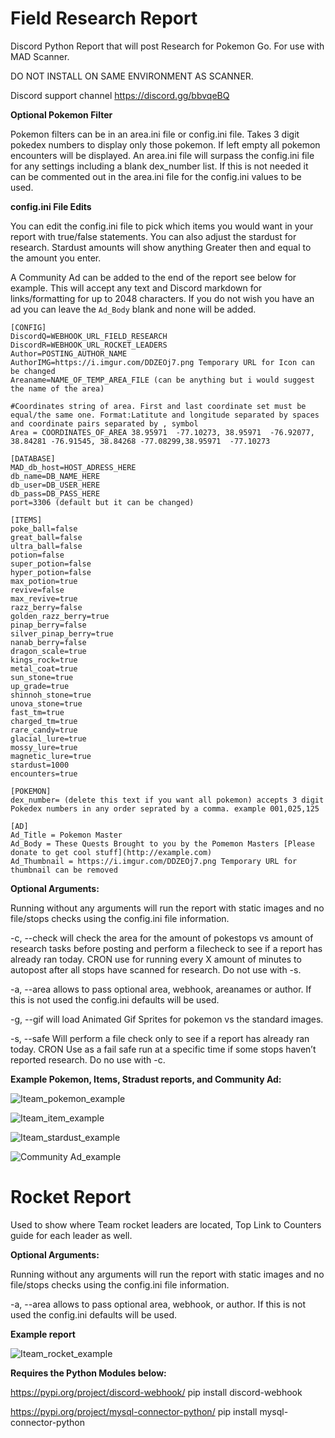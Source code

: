 # Field Research Report
Discord Python Report that will post Research for Pokemon Go. For use with MAD Scanner. 

DO NOT INSTALL ON SAME ENVIRONMENT AS SCANNER.

Discord support channel https://discord.gg/bbvqeBQ

**Optional Pokemon Filter**

Pokemon filters can be in an area.ini file or config.ini file. Takes 3 digit pokedex numbers to display only those pokemon. If left empty all pokemon encounters will be displayed. An area.ini file will surpass the config.ini file for any settings including a blank dex_number list. If this is not needed it can be commented out in the area.ini file for the config.ini values to be used.

**config.ini File Edits**

You can edit the config.ini file to pick which items you would want in your report with true/false statements. You can also adjust the stardust for research. Stardust amounts will show anything Greater then and equal to the amount you enter.

A Community Ad can be added to the end of the report see below for example. This will accept any text and Discord markdown for links/formatting for up to 2048 characters. If you do not wish you have an ad you can leave the ```Ad_Body``` blank and none will be added. 

```
[CONFIG]
DiscordQ=WEBHOOK_URL_FIELD_RESEARCH
DiscordR=WEBHOOK_URL_ROCKET_LEADERS
Author=POSTING_AUTHOR_NAME
AuthorIMG=https://i.imgur.com/DDZEOj7.png Temporary URL for Icon can be changed  
Areaname=NAME_OF_TEMP_AREA_FILE (can be anything but i would suggest the name of the area)

#Coordinates string of area. First and last coordinate set must be equal/the same one. Format:Latitute and longitude separated by spaces and coordinate pairs separated by , symbol
Area = COORDINATES_OF_AREA 38.95971  -77.10273, 38.95971  -76.92077, 38.84281 -76.91545, 38.84268 -77.08299,38.95971  -77.10273

[DATABASE]
MAD_db_host=HOST_ADRESS_HERE
db_name=DB_NAME_HERE
db_user=DB_USER_HERE
db_pass=DB_PASS_HERE
port=3306 (default but it can be changed)

[ITEMS]
poke_ball=false
great_ball=false
ultra_ball=false
potion=false
super_potion=false
hyper_potion=false
max_potion=true
revive=false
max_revive=true
razz_berry=false
golden_razz_berry=true
pinap_berry=false
silver_pinap_berry=true
nanab_berry=false
dragon_scale=true
kings_rock=true
metal_coat=true
sun_stone=true
up_grade=true
shinnoh_stone=true
unova_stone=true
fast_tm=true
charged_tm=true
rare_candy=true
glacial_lure=true
mossy_lure=true
magnetic_lure=true
stardust=1000
encounters=true

[POKEMON]
dex_number= (delete this text if you want all pokemon) accepts 3 digit Pokedex numbers in any order seprated by a comma. example 001,025,125

[AD]
Ad_Title = Pokemon Master
Ad_Body = These Quests Brought to you by the Pomemon Masters [Please donate to get cool stuff](http://example.com)
Ad_Thumbnail = https://i.imgur.com/DDZEOj7.png Temporary URL for thumbnail can be removed 
```

**Optional Arguments:**

Running without any arguments will run the report with static images and no file/stops checks using the config.ini file information.

-c, --check will check the area for the amount of pokestops vs amount of research tasks before posting and perform a filecheck to see if a report has already ran today. CRON use for running every X amount of minutes to autopost after all stops have scanned for research. Do not use with -s.

-a, --area allows to pass optional area, webhook, areanames or author. If this is not used the config.ini defaults will be used.

-g, --gif will load Animated Gif Sprites for pokemon vs the standard images.

-s, --safe Will perform a file check only to see if a report has already ran today. CRON Use as a fail safe run at a specific time if some stops haven’t reported research. Do no use with -c.

**Example Pokemon, Items, Stradust reports, and Community Ad:**

![Iteam_pokemon_example](https://i.imgur.com/oia6W60.png)

![Iteam_item_example](https://i.imgur.com/A3I8L47.png)

![Iteam_stardust_example](https://i.imgur.com/8t9UAMp.png)

![Community Ad_example](https://i.imgur.com/xZnJk6h.png)

# Rocket Report

Used to show where Team rocket leaders are located, Top Link to Counters guide for each leader as well.

**Optional Arguments:**

Running without any arguments will run the report with static images and no file/stops checks using the config.ini file information.

-a, --area allows to pass optional area, webhook, or author. If this is not used the config.ini defaults will be used.

**Example report**

![Iteam_rocket_example](https://i.imgur.com/uIH4JSV.png)

**Requires the Python Modules below:**

https://pypi.org/project/discord-webhook/ 
pip install discord-webhook

https://pypi.org/project/mysql-connector-python/
pip install mysql-connector-python
